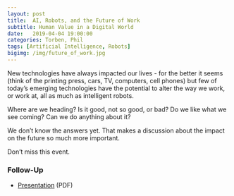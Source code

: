 ```yaml
---
layout: post
title:  AI, Robots, and the Future of Work
subtitle: Human Value in a Digital World
date:   2019-04-04 19:00:00
categories: Torben, Phil
tags: [Artificial Intelligence, Robots]
bigimg: /img/future_of_work.jpg
---
```


New technologies have always impacted our lives - for the better it seems (think of the printing press, cars, TV, computers, cell phones) but few of today’s emerging technologies have the potential to alter the way we work, or work at, all as much as intelligent robots.

Where are we heading? Is it good, not so good, or bad? Do we like what we see coming? Can we do anything about it?

We don’t know the answers yet. That makes a discussion about the impact on the future so much more important.

Don’t miss this event.

### Follow-Up

* [Presentation](/assets/present/2019/ai-robots-jobs.pdf) (PDF)

